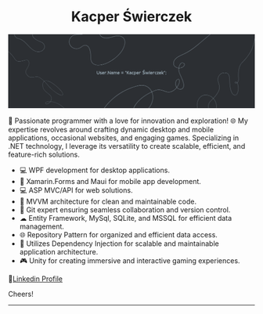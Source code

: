 <h1 align="center">Kacper Świerczek</h1>

![.NET Desktop and Mobile application](https://github.com/WebSpruce/WebSpruce/blob/main/github_background.png)

🚀 Passionate programmer with a love for innovation and exploration! 🌐 My expertise revolves around crafting dynamic desktop and mobile applications, occasional websites, and engaging games. Specializing in .NET technology, I leverage its versatility to create scalable, efficient, and feature-rich solutions.
  
- 💻 WPF development for desktop applications.
- 📱 Xamarin.Forms and Maui for mobile app development.
- 💻 ASP MVC/API for web solutions.
- 🧰 MVVM architecture for clean and maintainable code.
- 🔧 Git expert ensuring seamless collaboration and version control.
- ☁  Entity Framework, MySql, SQLite, and MSSQL for efficient data management.
- 🌐 Repository Pattern for organized and efficient data access.
- 🔄 Utilizes Dependency Injection for scalable and maintainable application architecture.
- 🎮 Unity for creating immersive and interactive gaming experiences.

🔵<a href="https://www.linkedin.com/in/kacper-%C5%9Bwierczek" target="_BLANK">Linkedin Profile</a>

Cheers!
<hr>
